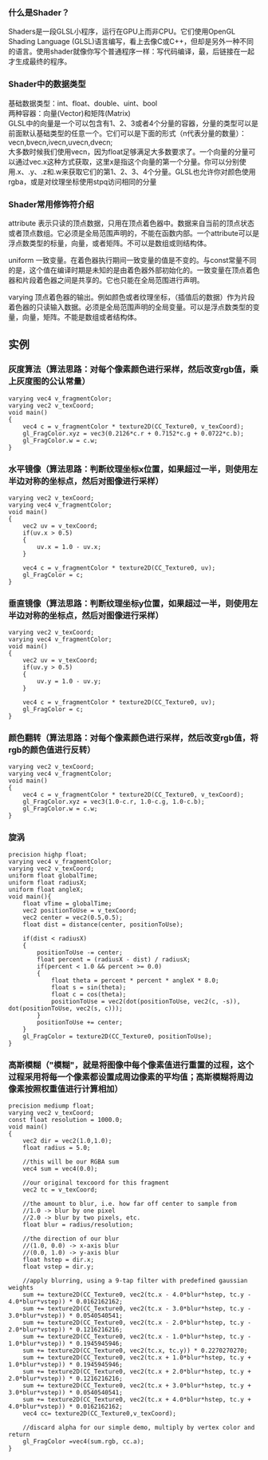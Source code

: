 ### 什么是Shader？

Shaders是一段GLSL小程序，运行在GPU上而非CPU。它们使用OpenGL Shading Language (GLSL)语言编写，看上去像C或C++，但却是另外一种不同的语言。使用shader就像你写个普通程序一样：写代码编译，最，后链接在一起才生成最终的程序。


### Shader中的数据类型
基础数据类型：int、float、double、uint、bool  
两种容器：向量(Vector)和矩阵(Matrix)  
GLSL中的向量是一个可以包含有1、2、3或者4个分量的容器，分量的类型可以是前面默认基础类型的任意一个。它们可以是下面的形式（n代表分量的数量）：vecn,bvecn,ivecn,uvecn,dvecn;  
大多数时候我们使用vecn，因为float足够满足大多数要求了。一个向量的分量可以通过vec.x这种方式获取，这里x是指这个向量的第一个分量。你可以分别使用.x、.y、.z和.w来获取它们的第1、2、3、4个分量。GLSL也允许你对颜色使用rgba，或是对纹理坐标使用stpq访问相同的分量

### Shader常用修饰符介绍
attribute
表示只读的顶点数据，只用在顶点着色器中。数据来自当前的顶点状态或者顶点数组。它必须是全局范围声明的，不能在函数内部。一个attribute可以是浮点数类型的标量，向量，或者矩阵。不可以是数组或则结构体。

uniform
一致变量。在着色器执行期间一致变量的值是不变的。与const常量不同的是，这个值在编译时期是未知的是由着色器外部初始化的。一致变量在顶点着色器和片段着色器之间是共享的。它也只能在全局范围进行声明。

varying
顶点着色器的输出。例如颜色或者纹理坐标，（插值后的数据）作为片段着色器的只读输入数据。必须是全局范围声明的全局变量。可以是浮点数类型的变量，向量，矩阵。不能是数组或者结构体。



## 实例
### 灰度算法（算法思路：对每个像素颜色进行采样，然后改变rgb值，乘上灰度图的公认常量）
```shader
varying vec4 v_fragmentColor;
varying vec2 v_texCoord;
void main()
{    
    vec4 c = v_fragmentColor * texture2D(CC_Texture0, v_texCoord);    
    gl_FragColor.xyz = vec3(0.2126*c.r + 0.7152*c.g + 0.0722*c.b);    
    gl_FragColor.w = c.w;
}
```

### 水平镜像（算法思路：判断纹理坐标x位置，如果超过一半，则使用左半边对称的坐标点，然后对图像进行采样）
```shader
varying vec2 v_texCoord;
varying vec4 v_fragmentColor;
void main()
{
    vec2 uv = v_texCoord;
    if(uv.x > 0.5)
    {
        uv.x = 1.0 - uv.x;
    }

    vec4 c = v_fragmentColor * texture2D(CC_Texture0, uv);
    gl_FragColor = c;
}
```

### 垂直镜像（算法思路：判断纹理坐标y位置，如果超过一半，则使用左半边对称的坐标点，然后对图像进行采样）
```shader
varying vec2 v_texCoord;
varying vec4 v_fragmentColor;
void main()
{
    vec2 uv = v_texCoord;
    if(uv.y > 0.5)
    {
        uv.y = 1.0 - uv.y;
    }

    vec4 c = v_fragmentColor * texture2D(CC_Texture0, uv);
    gl_FragColor = c;
}
```

### 颜色翻转（算法思路：对每个像素颜色进行采样，然后改变rgb值，将rgb的颜色值进行反转）
```shader
varying vec2 v_texCoord;
varying vec4 v_fragmentColor;
void main()
{
    vec4 c = v_fragmentColor * texture2D(CC_Texture0, v_texCoord);
    gl_FragColor.xyz = vec3(1.0-c.r, 1.0-c.g, 1.0-c.b);
    gl_FragColor.w = c.w;
}
```

### 旋涡
```shader
precision highp float;
varying vec4 v_fragmentColor;
varying vec2 v_texCoord;
uniform float globalTime;
uniform float radiusX;
uniform float angleX;
void main(){
    float vTime = globalTime;
    vec2 positionToUse = v_texCoord;
    vec2 center = vec2(0.5,0.5);
    float dist = distance(center, positionToUse);

    if(dist < radiusX)
    {
        positionToUse -= center;
        float percent = (radiusX - dist) / radiusX;
        if(percent < 1.0 && percent >= 0.0)
        {
            float theta = percent * percent * angleX * 8.0;
            float s = sin(theta);
            float c = cos(theta);
            positionToUse = vec2(dot(positionToUse, vec2(c, -s)), dot(positionToUse, vec2(s, c)));
        }
        positionToUse += center;    
    }
    gl_FragColor = texture2D(CC_Texture0, positionToUse);
}
```

### 高斯模糊（"模糊"，就是将图像中每个像素值进行重置的过程，这个过程采用将每一个像素都设置成周边像素的平均值；高斯模糊将周边像素按照权重值进行计算相加）

```shader
precision mediump float;
varying vec2 v_texCoord;
const float resolution = 1000.0;
void main()
{
    vec2 dir = vec2(1.0,1.0);    
    float radius = 5.0;    

    //this will be our RGBA sum    
    vec4 sum = vec4(0.0);

    //our original texcoord for this fragment    
    vec2 tc = v_texCoord;

    //the amount to blur, i.e. how far off center to sample from     
    //1.0 -> blur by one pixel    
    //2.0 -> blur by two pixels, etc.    
    float blur = radius/resolution;

    //the direction of our blur    
    //(1.0, 0.0) -> x-axis blur    
    //(0.0, 1.0) -> y-axis blur    
    float hstep = dir.x;
    float vstep = dir.y;

    //apply blurring, using a 9-tap filter with predefined gaussian weights 
    sum += texture2D(CC_Texture0, vec2(tc.x - 4.0*blur*hstep, tc.y - 4.0*blur*vstep)) * 0.0162162162;
    sum += texture2D(CC_Texture0, vec2(tc.x - 3.0*blur*hstep, tc.y - 3.0*blur*vstep)) * 0.0540540541;
    sum += texture2D(CC_Texture0, vec2(tc.x - 2.0*blur*hstep, tc.y - 2.0*blur*vstep)) * 0.1216216216;
    sum += texture2D(CC_Texture0, vec2(tc.x - 1.0*blur*hstep, tc.y - 1.0*blur*vstep)) * 0.1945945946;    
    sum += texture2D(CC_Texture0, vec2(tc.x, tc.y)) * 0.2270270270;
    sum += texture2D(CC_Texture0, vec2(tc.x + 1.0*blur*hstep, tc.y + 1.0*blur*vstep)) * 0.1945945946;
    sum += texture2D(CC_Texture0, vec2(tc.x + 2.0*blur*hstep, tc.y + 2.0*blur*vstep)) * 0.1216216216;
    sum += texture2D(CC_Texture0, vec2(tc.x + 3.0*blur*hstep, tc.y + 3.0*blur*vstep)) * 0.0540540541;
    sum += texture2D(CC_Texture0, vec2(tc.x + 4.0*blur*hstep, tc.y + 4.0*blur*vstep)) * 0.0162162162;
    vec4 cc= texture2D(CC_Texture0,v_texCoord);

    //discard alpha for our simple demo, multiply by vertex color and return    
    gl_FragColor =vec4(sum.rgb, cc.a);
}
```
